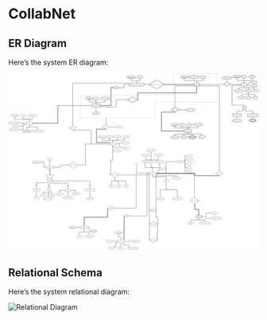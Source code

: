 # CollabNet  

## ER Diagram  

Here’s the system ER diagram:  

![ER Diagram](./ER_diagram.svg)  

## Relational Schema  

Here’s the system relational diagram:  

![Relational Diagram](./Relational_Diagram.svg)  

